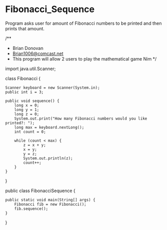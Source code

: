 # Fibonacci_Sequence
Program asks user for amount of Fibonacci numbers to be printed and then prints that amount.


/**
 * Brian Donovan
 * Brian1006@comcast.net
 * This program will allow 2 users to play the mathematical game Nim 
 */
 
 import java.util.Scanner;

class Fibonacci {

    Scanner keyboard = new Scanner(System.in);
    public int i = 3;

    public void sequence() {
        long x = 0;
        long y = 1;
        long z = 0;
        System.out.print("How many Fibonacci numbers would you like printed?: ");
        long max = keyboard.nextLong();
        int count = 0;

        while (count < max) {
            z = x + y;
            x = y;
            y = z;
            System.out.println(z);
            count++;
        }
    }
}

public class FibonacciSequence {

    public static void main(String[] args) {
        Fibonacci fib = new Fibonacci();
        fib.sequence();
    }

}
